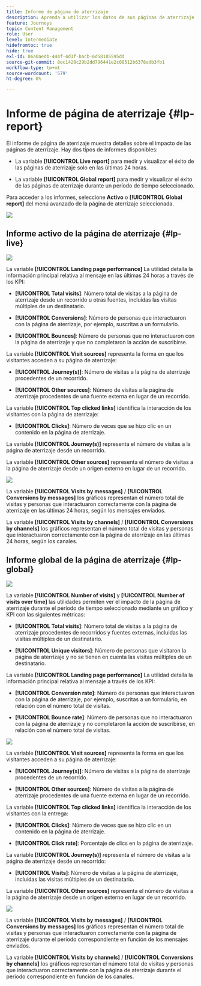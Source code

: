 ```yaml
---
title: Informe de página de aterrizaje
description: Aprenda a utilizar los datos de sus páginas de aterrizaje
feature: Journeys
topic: Content Management
role: User
level: Intermediate
hidefromtoc: true
hide: true
exl-id: 06a0aedb-444f-4d3f-bacb-6d58185595dd
source-git-commit: 8ec1420c29b2dd796441e2c08512b6378adb3fb1
workflow-type: tm+mt
source-wordcount: '579'
ht-degree: 0%

---
```


# Informe de página de aterrizaje {#lp-report}

El informe de página de aterrizaje muestra detalles sobre el impacto de las páginas de aterrizaje. Hay dos tipos de informes disponibles:

* La variable **[!UICONTROL Live report]** para medir y visualizar el éxito de las páginas de aterrizaje solo en las últimas 24 horas.

* La variable **[!UICONTROL Global report]** para medir y visualizar el éxito de las páginas de aterrizaje durante un período de tiempo seleccionado.

Para acceder a los informes, seleccione **Activo** o **[!UICONTROL Global report]** del menú avanzado de la página de aterrizaje seleccionada.

![](../assets/landing_page_report_1.png)

## Informe activo de la página de aterrizaje {#lp-live}

![](../assets/landing_page_report_2.png)

La variable **[!UICONTROL Landing page performance]** La utilidad detalla la información principal relativa al mensaje en las últimas 24 horas a través de los KPI:

* **[!UICONTROL Total visits]**: Número total de visitas a la página de aterrizaje desde un recorrido u otras fuentes, incluidas las visitas múltiples de un destinatario.

* **[!UICONTROL Conversions]**: Número de personas que interactuaron con la página de aterrizaje, por ejemplo, suscritas a un formulario.

* **[!UICONTROL Bounces]**: Número de personas que no interactuaron con la página de aterrizaje y que no completaron la acción de suscribirse.

La variable **[!UICONTROL Visit sources]** representa la forma en que los visitantes acceden a su página de aterrizaje:

* **[!UICONTROL Journey(s)]**: Número de visitas a la página de aterrizaje procedentes de un recorrido.

* **[!UICONTROL Other sources]**: Número de visitas a la página de aterrizaje procedentes de una fuente externa en lugar de un recorrido.

La variable **[!UICONTROL Top clicked links]** identifica la interacción de los visitantes con la página de aterrizaje:

* **[!UICONTROL Clicks]**: Número de veces que se hizo clic en un contenido en la página de aterrizaje.

La variable **[!UICONTROL Journey(s)]** representa el número de visitas a la página de aterrizaje desde un recorrido.

La variable **[!UICONTROL Other sources]** representa el número de visitas a la página de aterrizaje desde un origen externo en lugar de un recorrido.

![](../assets/landing_page_report_3.png)

La variable **[!UICONTROL Visits by messages]** / **[!UICONTROL Conversions by messages]** los gráficos representan el número total de visitas y personas que interactuaron correctamente con la página de aterrizaje en las últimas 24 horas, según los mensajes enviados.

La variable **[!UICONTROL Visits by channels]** / **[!UICONTROL Conversions by channels]** los gráficos representan el número total de visitas y personas que interactuaron correctamente con la página de aterrizaje en las últimas 24 horas, según los canales.

## Informe global de la página de aterrizaje {#lp-global}

![](../assets/landing_page_report_4.png)

La variable **[!UICONTROL Number of visits]** y **[!UICONTROL Number of visits over time]** las utilidades permiten ver el impacto de la página de aterrizaje durante el período de tiempo seleccionado mediante un gráfico y KPI con las siguientes métricas:

* **[!UICONTROL Total visits]**: Número total de visitas a la página de aterrizaje procedentes de recorridos y fuentes externas, incluidas las visitas múltiples de un destinatario.

* **[!UICONTROL Unique visitors]**: Número de personas que visitaron la página de aterrizaje y no se tienen en cuenta las visitas múltiples de un destinatario.

La variable **[!UICONTROL Landing page performance]** La utilidad detalla la información principal relativa al mensaje a través de los KPI:

* **[!UICONTROL Conversion rate]**: Número de personas que interactuaron con la página de aterrizaje, por ejemplo, suscritas a un formulario, en relación con el número total de visitas.

* **[!UICONTROL Bounce rate]**: Número de personas que no interactuaron con la página de aterrizaje y no completaron la acción de suscribirse, en relación con el número total de visitas.

![](../assets/landing_page_report_5.png)

La variable **[!UICONTROL Visit sources]** representa la forma en que los visitantes acceden a su página de aterrizaje:

* **[!UICONTROL Journey(s)]**: Número de visitas a la página de aterrizaje procedentes de un recorrido.

* **[!UICONTROL Other sources]**: Número de visitas a la página de aterrizaje procedentes de una fuente externa en lugar de un recorrido.

La variable **[!UICONTROL Top clicked links]** identifica la interacción de los visitantes con la entrega:

* **[!UICONTROL Clicks]**: Número de veces que se hizo clic en un contenido en la página de aterrizaje.

* **[!UICONTROL Click rate]**: Porcentaje de clics en la página de aterrizaje.

La variable **[!UICONTROL Journey(s)]** representa el número de visitas a la página de aterrizaje desde un recorrido:

* **[!UICONTROL Visits]**: Número de visitas a la página de aterrizaje, incluidas las visitas múltiples de un destinatario.

La variable **[!UICONTROL Other sources]** representa el número de visitas a la página de aterrizaje desde un origen externo en lugar de un recorrido.

![](../assets/landing_page_report_6.png)

La variable **[!UICONTROL Visits by messages]** / **[!UICONTROL Conversions by messages]** los gráficos representan el número total de visitas y personas que interactuaron correctamente con la página de aterrizaje durante el periodo correspondiente en función de los mensajes enviados.

La variable **[!UICONTROL Visits by channels]** / **[!UICONTROL Conversions by channels]** los gráficos representan el número total de visitas y personas que interactuaron correctamente con la página de aterrizaje durante el periodo correspondiente en función de los canales.
